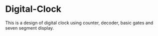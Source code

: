 # Digital-Clock
This is a design of digital clock using counter, decoder, basic gates and seven segment display.
